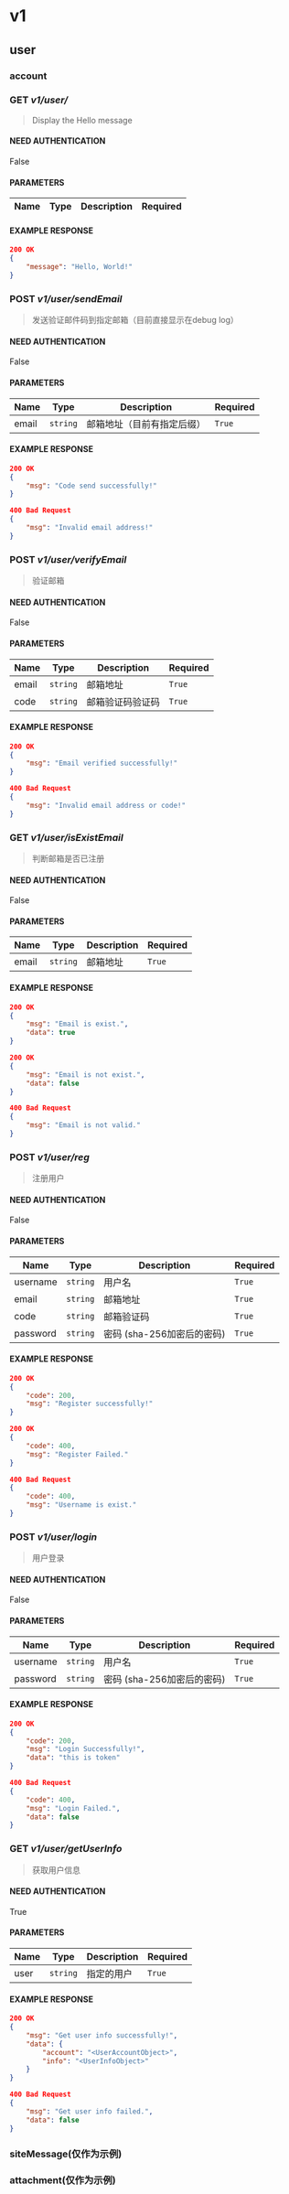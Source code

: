 # v1

## user

### account


### **GET** _v1/user/_

> Display the Hello message

#### NEED AUTHENTICATION
False

#### PARAMETERS
| Name | Type | Description | Required |
|------|------|-------------|----------|


#### EXAMPLE RESPONSE
```json
200 OK
{
    "message": "Hello, World!"
}
```




### **POST** _v1/user/sendEmail_

> 发送验证邮件码到指定邮箱（目前直接显示在debug log）

#### NEED AUTHENTICATION
False

#### PARAMETERS
| Name | Type | Description | Required |
|------|------|-------------|----------|
email| `string` |邮箱地址（目前有指定后缀）| `True` 

#### EXAMPLE RESPONSE
```json
200 OK
{
    "msg": "Code send successfully!"
}
```

```json
400 Bad Request
{
    "msg": "Invalid email address!"
}
```




### **POST** _v1/user/verifyEmail_

> 验证邮箱

#### NEED AUTHENTICATION
False

#### PARAMETERS
| Name | Type | Description | Required |
|------|------|-------------|----------|
email| `string` |邮箱地址| `True` 
code| `string` |邮箱验证码验证码| `True` 

#### EXAMPLE RESPONSE
```json
200 OK
{
    "msg": "Email verified successfully!"
}
```

```json
400 Bad Request
{
    "msg": "Invalid email address or code!"
}
```




### **GET** _v1/user/isExistEmail_

> 判断邮箱是否已注册

#### NEED AUTHENTICATION
False

#### PARAMETERS
| Name | Type | Description | Required |
|------|------|-------------|----------|
email| `string` |邮箱地址| `True` 

#### EXAMPLE RESPONSE
```json
200 OK
{
    "msg": "Email is exist.",
    "data": true
}
```

```json
200 OK
{
    "msg": "Email is not exist.",
    "data": false
}
```

```json
400 Bad Request
{
    "msg": "Email is not valid."
}
```




### **POST** _v1/user/reg_

> 注册用户

#### NEED AUTHENTICATION
False

#### PARAMETERS
| Name | Type | Description | Required |
|------|------|-------------|----------|
username| `string` |用户名| `True` 
email| `string` |邮箱地址| `True` 
code| `string` |邮箱验证码| `True` 
password| `string` |密码 (sha-256加密后的密码)| `True` 

#### EXAMPLE RESPONSE
```json
200 OK
{
    "code": 200,
    "msg": "Register successfully!"
}
```

```json
200 OK
{
    "code": 400,
    "msg": "Register Failed."
}
```

```json
400 Bad Request
{
    "code": 400,
    "msg": "Username is exist."
}
```




### **POST** _v1/user/login_

> 用户登录

#### NEED AUTHENTICATION
False

#### PARAMETERS
| Name | Type | Description | Required |
|------|------|-------------|----------|
username| `string` |用户名| `True` 
password| `string` |密码 (sha-256加密后的密码)| `True` 

#### EXAMPLE RESPONSE
```json
200 OK
{
    "code": 200,
    "msg": "Login Successfully!",
    "data": "this is token"
}
```

```json
400 Bad Request
{
    "code": 400,
    "msg": "Login Failed.",
    "data": false
}
```




### **GET** _v1/user/getUserInfo_

> 获取用户信息

#### NEED AUTHENTICATION
True

#### PARAMETERS
| Name | Type | Description | Required |
|------|------|-------------|----------|
user| `string` |指定的用户| `True` 

#### EXAMPLE RESPONSE
```json
200 OK
{
    "msg": "Get user info successfully!",
    "data": {
        "account": "<UserAccountObject>",
        "info": "<UserInfoObject>"
    }
}
```

```json
400 Bad Request
{
    "msg": "Get user info failed.",
    "data": false
}
```



### siteMessage(仅作为示例)

### attachment(仅作为示例)

